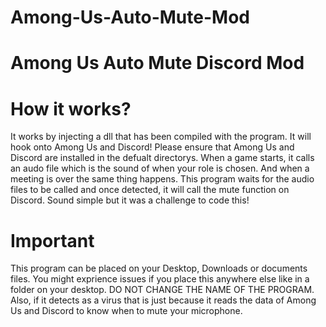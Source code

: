 # Among-Us-Auto-Mute-Mod

# Among Us Auto Mute Discord Mod

# How it works?
It works by injecting a dll that has been compiled with the program. It will hook onto Among Us and Discord!
Please ensure that Among Us and Discord are installed in the defualt directorys.
When  a game starts, it calls an audo file which is the sound of when your role is chosen. And when a meeting is over the same thing happens.
This program waits for the audio files to be called and once detected, it will call the mute function on Discord.
Sound simple but it was a challenge to code this!

# Important 
This program can be placed on your Desktop, Downloads or documents files. You might exprience issues if you place this anywhere else like in a folder on your desktop. DO NOT CHANGE THE NAME OF THE PROGRAM. Also, if it detects as a virus that is just because it reads the data of Among Us and Discord to know when to mute your microphone. 

